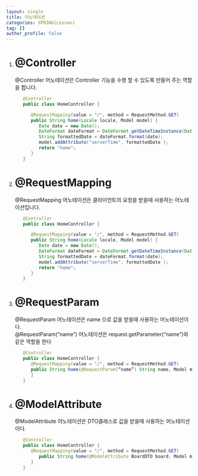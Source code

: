 ```yaml
---
layout: single
title: 어노테이션
categories: SPRING(Lesson)
tag: []
author_profile: false
---
```

 
1. # @Controller
   @Controller 어노테이션은 Controller 기능을 수행 할 수 있도록 만들어 주는 역할을 합니다.   

   ```java
      @Controller
      public class HomeController {

         @RequestMapping(value = "/", method = RequestMethod.GET)
         public String home(Locale locale, Model model) {
            Date date = new Date();
            DateFormat dateFormat = DateFormat.getDateTimeInstance(DateFormat.LONG, DateFormat.LONG, locale);
            String formattedDate = dateFormat.format(date);
            model.addAttribute("serverTime", formattedDate );
            return "home";
         }
      }
   ```

1. # @RequestMapping
   @RequestMapping 어노테이션은 클라이언트의 요청을 받을때 사용하는 어노테이션입니다.   

   ```java
      @Controller
      public class HomeController {

         @RequestMapping(value = "/", method = RequestMethod.GET)
         public String home(Locale locale, Model model) {
            Date date = new Date();
            DateFormat dateFormat = DateFormat.getDateTimeInstance(DateFormat.LONG, DateFormat.LONG, locale);
            String formattedDate = dateFormat.format(date);
            model.addAttribute("serverTime", formattedDate );
            return "home";
         }
      }
   ```

1. # @RequestParam
   @RequestParam 어노테이션은 name 으로 값을 받을때 사용하는 어노테이션이다.   
   @RequestParam(“name”) 어노테이션은 request.getParameter(“name”)와 같은 역할을 한다   

   ```java
      @Controller
      public class HomeController {
         @RequestMapping(value = "/", method = RequestMethod.GET)
         public String home(@RequestParam(“name”) String name, Model model) {
         }
      }
   ```

1. # @ModelAttribute
   @ModelAttribute 어노테이션은 DTO클래스로 값을 받을때 사용하는 어노테이션이다.

   ```java
      @Controller
      public class HomeController {
         @RequestMapping(value = "/", method = RequestMethod.GET)
            public String home(@ModelAttribute BoardDTO board, Model model) {
         }
      }
   ```